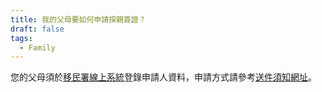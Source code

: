 ```yaml
---
title: 我的父母要如何申請探親簽證？
draft: false
tags:
  - Family
---
```

您的父母須於[移民署線上系統](https://coa.immigration.gov.tw/coa-frontend/overseas-honk-macao)登錄申請人資料，申請方式請參考[送件須知網址](https://www.immigration.gov.tw/5382/5385/7244/7250/7296/%E5%81%9C%E7%95%99/30159/ "至香港澳門居民來臺停留線上申請入出境許可證送件須知網頁")。
